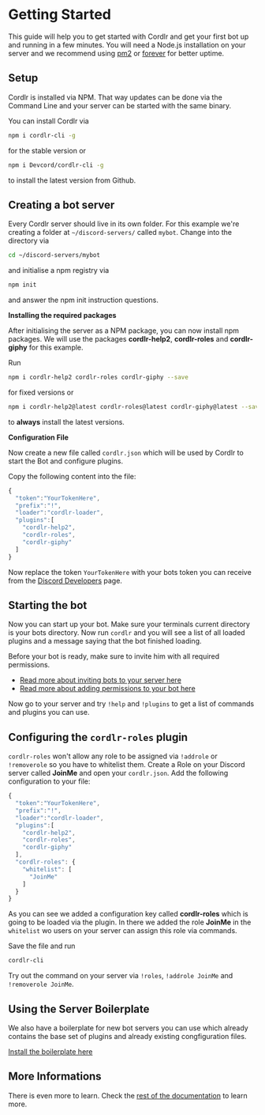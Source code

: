 # Getting Started

This guide will help you to get started with Cordlr and get your first bot up and running in a few minutes. You will need a Node.js installation on your server and we recommend using [pm2](https://www.npmjs.com/package/pm2) or [forever](https://www.npmjs.com/package/forever) for better uptime.

## Setup

Cordlr is installed via NPM. That way updates can be done via the Command Line and your server can be started with the same binary.

You can install Cordlr via 
```sh
npm i cordlr-cli -g
``` 

for the stable version or 
```sh
npm i Devcord/cordlr-cli -g
```
to install the latest version from Github.

## Creating a bot server

Every Cordlr server should live in its own folder. For this example we're creating a folder at `~/discord-servers/` called `mybot`. Change into the directory via 
```sh
cd ~/discord-servers/mybot
```

and initialise a npm registry via 

```sh
npm init
```

and answer the npm init instruction questions.

**Installing the required packages**

After initialising the server as a NPM package, you can now install npm packages. We will use the packages **cordlr-help2**, **cordlr-roles** and **cordlr-giphy** for this example.

Run 
```sh
npm i cordlr-help2 cordlr-roles cordlr-giphy --save
```

for fixed versions or 

```sh
npm i cordlr-help2@latest cordlr-roles@latest cordlr-giphy@latest --save
``` 

to **always** install the latest versions.

**Configuration File**

Now create a new file called `cordlr.json` which will be used by Cordlr to start the Bot and configure plugins.

Copy the following content into the file:

```js
{
  "token":"YourTokenHere",
  "prefix":"!",
  "loader":"cordlr-loader",
  "plugins":[
    "cordlr-help2",
    "cordlr-roles",
    "cordlr-giphy"
  ]
}
```

Now replace the token `YourTokenHere` with your bots token you can receive from the [Discord Developers](https://discordapp.com/developers/applications/me) page.

## Starting the bot

Now you can start up your bot. Make sure your terminals current directory is your bots directory. Now run `cordlr` and you will see a list of all loaded plugins and a message saying that the bot finished loading.

Before your bot is ready, make sure to invite him with all required permissions.

* [Read more about inviting bots to your server here](https://discordapp.com/developers/docs/topics/oauth2)
* [Read more about adding permissions to your bot here](https://discordapp.com/developers/docs/topics/permissions)

Now go to your server and try `!help` and `!plugins` to get a list of commands and plugins you can use.

## Configuring the `cordlr-roles` plugin

`cordlr-roles` won't allow any role to be assigned via `!addrole` or `!removerole` so you have to whitelist them. Create a Role on your Discord server called **JoinMe** and open your `cordlr.json`. Add the following configuration to your file:

```js
{
  "token":"YourTokenHere",
  "prefix":"!",
  "loader":"cordlr-loader",
  "plugins":[
    "cordlr-help2",
    "cordlr-roles",
    "cordlr-giphy"
  ],
  "cordlr-roles": {
    "whitelist": [
      "JoinMe"
    ]
  }
}
```

As you can see we added a configuration key called **cordlr-roles** which is going to be loaded via the plugin. In there we added the role **JoinMe** in the `whitelist` wo users on your server can assign this role via commands.

Save the file and run

```sh
cordlr-cli
``` 

Try out the command on your server via `!roles`, `!addrole JoinMe` and `!removerole JoinMe`.

## Using the Server Boilerplate

We also have a boilerplate for new bot servers you can use which already contains the base set of plugins and already existing congfiguration files.

[Install the boilerplate here](https://github.com/Devcord/cordlr-server-boilerplate)

## More Informations

There is even more to learn. Check the [rest of the documentation](./) to learn more.